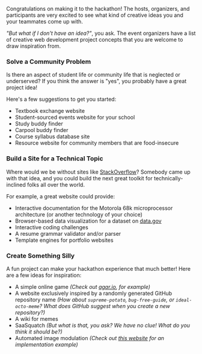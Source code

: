 Congratulations on making it to the hackathon! The hosts, organizers, and participants are very excited to see what kind of creative ideas you and your teammates come up with.

_"But what if I don't have an idea?"_, you ask. The event organizers have a list of creative web development project concepts that you are welcome to draw inspiration from.

### Solve a Community Problem

Is there an aspect of student life or community life that is neglected or underserved? If you think the answer is "yes", you probably have a great project idea!

Here's a few suggestions to get you started:

- Textbook exchange website
- Student-sourced events website for your school
- Study buddy finder
- Carpool buddy finder
- Course syllabus database site
- Resource website for community members that are food-insecure

### Build a Site for a Technical Topic

Where would we be without sites like [StackOverflow](https://stackoverflow.com/)? Somebody came up with that idea, and you could build the next great toolkit for technically-inclined folks all over the world.

For example, a great website could provide:

- Interactive documentation for the Motorola 68k microprocessor architecture (or another technology of your choice)
- Browser-based data visualization for a dataset on [data.gov](https://www.data.gov/)
- Interactive coding challenges
- A resume grammar validator and/or parser
- Template engines for portfolio websites

### Create Something Silly

A fun project can make your hackathon experience that much better! Here are a few ideas for inspiration:

- A simple online game _(Check out [agar.io](https://agar.io/index.html), for example)_
- A website exclusively inspired by a randomly generated GitHub repository name _(How about `supreme-potato`, `bug-free-guide`, or `ideal-octo-meme`? What does GitHub suggest when you create a new repository?)_
- A wiki for memes
- SaaSquatch _(But what is that, you ask? We have no clue! What do you think it should be?)_
- Automated image modulation _(Check out [this website](https://deepfriedmemes.com/) for an implementation example)_

